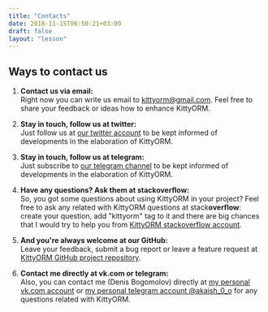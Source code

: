 ```yaml
---
title: "Contacts"
date: 2018-11-15T06:50:21+03:00
draft: false
layout: "lesson"
---
```


## Ways to contact us
1. **Contact us via email:**  
Right now you can write us email to kittyorm@gmail.com. Feel free to share your feedback or ideas how to enhance KittyORM.

2. **Stay in touch, follow us at twitter:**  
Just follow us at [our twitter account](https://twitter.com/OrmKitty) to be kept informed of developments in the elaboration of KittyORM.

3. **Stay in touch, follow us at telegram:**  
Just subscribe to [our telegram channel](https://t.me/kittyorm) to be kept informed of developments in the elaboration of KittyORM.

4. **Have any questions? Ask them at stackoverflow:**  
So, you got some questions about using KittyORM in your project? Feel free to ask any related with KittyORM questions at stack**overflow**: create your question, add "kittyorm" tag to it and there are big chances that I would try to help you from [KittyORM stackoverflow account](https://stackoverflow.com/users/10656176/kittyorm).

5. **And you're always welcome at our GitHub:**  
Leave your feedback, submit a bug report or leave a feature request at [KittyORM GitHub project repository](https://stackoverflow.com/users/10656176/kittyorm).

6. **Contact me directly at vk.com or telegram:**  
Also, you can contact me (Denis Bogomolov) directly at [my personal vk.com account](https://vk.com/akaish) or [my personal telegram account @akaish_0_o](https://t.me/akaish_0_o) for any questions related with KittyORM.


